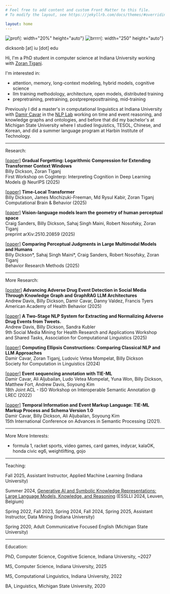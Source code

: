 ```yaml
---
# Feel free to add content and custom Front Matter to this file.
# To modify the layout, see https://jekyllrb.com/docs/themes/#overriding-theme-defaults

layout: home
---
```

![prof](../assets/images/prof2.jpg){: width="20%" height="auto"}
![brrrr](../assets/images/brrrr.jpg){: width="250" height="auto"}

dicksonb [at] iu [dot] edu

Hi, I'm a PhD student in computer science at Indiana University working with [Zoran Tiganj](https://homes.luddy.indiana.edu/ztiganj/).

I'm interested in:

 - attention, memory, long-context modeling, hybrid models, cognitive science
 - llm training methodology, architecture, open models, distributed training
 - prepretraining, pretraining, postprepreposttraining, mid-training

Previously I did a master's in computational linguistics at Indiana University with [Damir Cavar](https://damir.cavar.me/) in the [NLP Lab](https://nlp-lab.org/) working on time and event reasoning, and knowledge graphs and ontologies, and before that did my bachelor's at Michigan State University where I studied linguistics, TESOL, Chinese, and Korean, and did a summer language program at Harbin Institute of Technology.

---

Research:

[[paper]](https://arxiv.org/abs/2510.22109) **Gradual Forgetting: Logarithmic Compression for Extending Transformer Context Windows**<br>Billy Dickson, Zoran Tiganj<br> First Workshop on CogInterp: Interpreting Cognition in Deep Learning Models @ NeurIPS (2025) 

[[paper]](https://link.springer.com/article/10.1007/s42113-025-00253-9) **Time-Local Transformer**<br>Billy Dickson, James Mochizuki-Freeman, Md Rysul Kabir, Zoran Tiganj<br>Computational Brain & Behavior (2025)

[[paper]](https://arxiv.org/abs/2510.20859) **Vision-language models learn the geometry of human perceptual space**<br>Craig Sanders, Billy Dickson, Sahaj Singh Maini, Robert Nosofsky, Zoran Tiganj<br>preprint arXiv:2510.20859 (2025)

[[paper]](https://link.springer.com/article/10.3758/s13428-025-02728-w) **Comparing Perceptual Judgments in Large Multimodal Models and Humans**<br>Billy Dickson\*, Sahaj Singh Maini\*, Craig Sanders, Robert Nosofsky, Zoran Tiganj<br>Behavior Research Methods (2025)

---

More Research:

[[poster]](../assets/ade.pdf) **Advancing Adverse Drug Event Detection in Social Media Through Knowledge Graph and GraphRAG LLM Architectures**<br>Andrew Davis, Billy Dickson, Damir Cavar, Danny Valdez, Francis Tyers<br>American Academy of Health Behavior (2025)

[[paper]](https://aclanthology.org/2024.smm4h-1.27.pdf) **A Two-Stage NLP System for Extracting and Normalizing Adverse Drug Events from Tweets.**<br>Andrew Davis, Billy Dickson, Sandra Kubler<br>9th Social Media Mining for Health Research and Applications Workshop and Shared Tasks, Association for Computational Linguistics (2025) 

[[paper]](https://openpublishing.library.umass.edu/scil/article/id/2147/) **Computing Ellipsis Constructions: Comparing Classical NLP and LLM Approaches**<br>Damir Cavar, Zoran Tiganj, Ludovic Vetea Mompelat, Billy Dickson<br>Society for Computation in Linguistics (2024)

[[paper]](https://aclanthology.org/2022.isa-1.5/) **Event sequencing annotation with TIE-ML**<br>Damir Cavar, Ali Aljubailan, Ludo Vetea Mompelat, Yuna Won, Billy Dickson, Matthew Fort, Andrew Davis, Soyoung Kim<br>18th Joint ACL - ISO Workshop on Interoperable Semantic Annotation @ LREC (2022)

[[paper]](https://www.thinkmind.org/index.php?view=article&articleid=semapro_2021_1_60_30029) **Temporal Information and Event Markup Language: TIE-ML Markup Process and Schema Version 1.0**<br>Damir Cavar, Billy Dickson, Ali Aljubailan, Soyoung Kim<br>15th International Conference on Advances in Semantic Processing (2021).

---

More More Interests:

 -  formula 1, racket sports, video games, card games, indycar, kalaOK, honda civic eg6, weightlifting, gojo 

--- 


Teaching:

Fall 2025, Assistant Instructor, Applied Machine Learning (Indiana University)

Summer 2024, [Generative AI and Symbolic Knowledge Representations: Large Language Models, Knowledge, and Reasoning](https://damir.cavar.me/ESSLLI24_LLM_KG.github.io/) (ESSLLI 2024, Leuven, Belgium)

Spring 2022, Fall 2023, Spring 2024, Fall 2024, Spring 2025, Assistant Instructor, Data Mining (Indiana University)

Spring 2020, Adult Communicative Focused English (Michigan State University)

---


Education:

PhD, Computer Science, Cognitive Science, Indiana University, ~2027


MS, Computer Science, Indiana University, 2025


MS, Computational Linguistics, Indiana University, 2022


BA, Linguistics, Michigan State University, 2020
